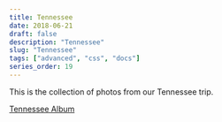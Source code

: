 ```yaml
---
title: Tennessee
date: 2018-06-21
draft: false
description: "Tennessee"
slug: "Tennessee"
tags: ["advanced", "css", "docs"]
series_order: 19
---
```


This is the collection of photos from our Tennessee trip.

[Tennessee Album](https://photos.app.goo.gl/Lmg34CFGPC88Proi7)
